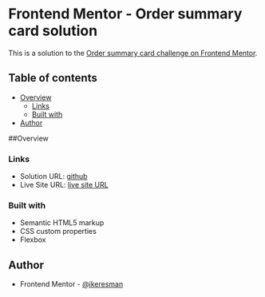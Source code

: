 # Frontend Mentor - Order summary card solution

This is a solution to the [Order summary card challenge on Frontend Mentor](https://www.frontendmentor.io/challenges/order-summary-component-QlPmajDUj).  

## Table of contents

- [Overview](#overview)
  - [Links](#links)
  - [Built with](#built-with)
- [Author](#author)

##Overview

### Links

- Solution URL: [github](https://github.com/jkeresman/Order-summar-card-challenge-with-frontend-mentor.git)
- Live Site URL: [live site URL](https://jkeresman.github.io/Order-summar-card-challenge-with-frontend-mentor/)


### Built with

- Semantic HTML5 markup
- CSS custom properties
- Flexbox


## Author

- Frontend Mentor - [@jkeresman](https://www.frontendmentor.io/profile/jkeresman")

